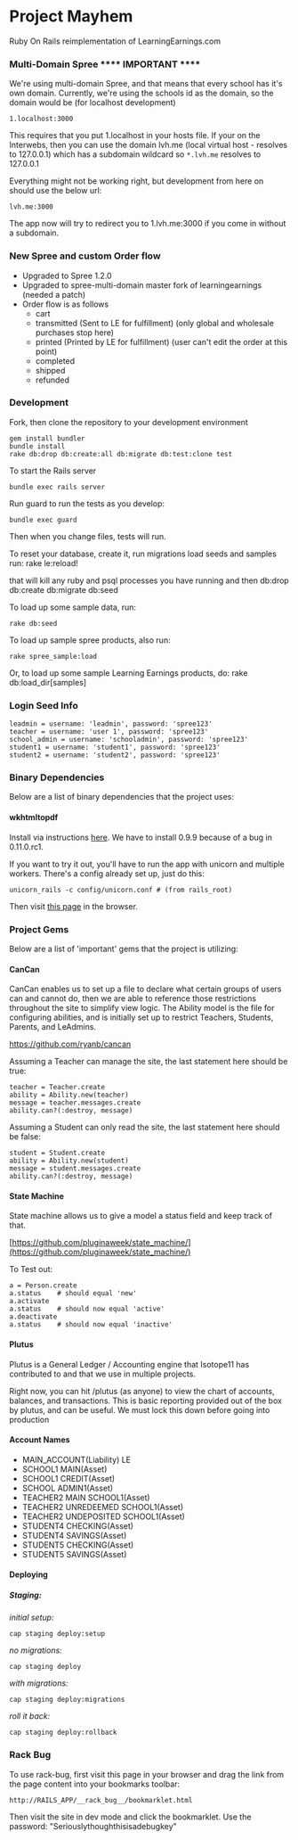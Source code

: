 Project Mayhem
=====

Ruby On Rails reimplementation of LearningEarnings.com

### Multi-Domain Spree **** IMPORTANT ****

We're using multi-domain Spree, and that means that every school has it's own domain.
Currently, we're using the schools id as the domain, so the domain would be (for localhost development)

    1.localhost:3000

This requires that you put 1.localhost in your hosts file.   If your on the Interwebs, then you can use
the domain lvh.me (local virtual host - resolves to 127.0.0.1) which has a subdomain wildcard so `*.lvh.me`
resolves to 127.0.0.1

Everything might not be working right, but development from here on should use the below url:

    lvh.me:3000

The app now will try to redirect you to 1.lvh.me:3000 if you come in without a subdomain.

### New Spree and custom Order flow
 * Upgraded to Spree 1.2.0
 * Upgraded to spree-multi-domain master fork of learningearnings (needed a patch)
 * Order flow is as follows
   * cart
   * transmitted (Sent to LE for fulfillment)  (only global and wholesale purchases stop here)
   * printed (Printed by LE for fulfillment) (user can't edit the order at this point)
   * completed
   * shipped
   * refunded


### Development
Fork, then clone the repository to your development environment

    gem install bundler
    bundle install
    rake db:drop db:create:all db:migrate db:test:clone test

To start the Rails server

    bundle exec rails server

Run guard to run the tests as you develop:

    bundle exec guard

Then when you change files, tests will run.

To reset your database, create it, run migrations load seeds and samples run:
    rake le:reload!

that will kill any ruby and psql processes you have running and then db:drop db:create db:migrate db:seed

To load up some sample data, run:

    rake db:seed

To load up sample spree products, also run:

    rake spree_sample:load

Or, to load up some sample Learning Earnings products, do:
    rake db:load_dir[samples]

### Login Seed Info
    leadmin = username: 'leadmin', password: 'spree123'
    teacher = username: 'user 1', password: 'spree123'
    school_admin = username: 'schooladmin', password: 'spree123'
    student1 = username: 'student1', password: 'spree123'
    student2 = username: 'student2', password: 'spree123'

### Binary Dependencies
Below are a list of binary dependencies that the project uses:

#### wkhtmltopdf
Install via instructions [here](https://github.com/pdfkit/pdfkit/wiki/Installing-WKHTMLTOPDF).  We have to install 0.9.9 because of a bug in 0.11.0.rc1.

If you want to try it out, you'll have to run the app with unicorn and multiple workers.  There's a config already set up, just do this:

    unicorn_rails -c config/unicorn.conf # (from rails_root)

Then visit [this page](http://localhost:8080/pages/pdf.pdf) in the browser.


### Project Gems
Below are a list of 'important' gems that the project is utilizing:

#### CanCan
CanCan enables us to set up a file to declare what certain groups of users can and cannot do, then we are able to reference those restrictions throughout the site to simplify view logic. The Ability model is the file for configuring abilities, and is initially set up to restrict Teachers, Students, Parents, and LeAdmins.

https://github.com/ryanb/cancan

Assuming a Teacher can manage the site, the last statement here should be true:

    teacher = Teacher.create
    ability = Ability.new(teacher)
    message = teacher.messages.create
    ability.can?(:destroy, message)

Assuming a Student can only read the site, the last statement here should be false:

    student = Student.create
    ability = Ability.new(student)
    message = student.messages.create
    ability.can?(:destroy, message)

#### State Machine
State machine allows us to give a model a status field and keep track of that.

[https://github.com/pluginaweek/state_machine/](https://github.com/pluginaweek/state_machine/)

To Test out:

    a = Person.create
    a.status    # should equal 'new'
    a.activate 
    a.status    # should now equal 'active'
    a.deactivate 
    a.status    # should now equal 'inactive'

#### Plutus
Plutus is a General Ledger / Accounting engine that Isotope11 has contributed to and that we use in multiple projects.

Right now, you can hit /plutus (as anyone) to view the chart of accounts, balances, and transactions.  This is basic reporting provided out of the box by plutus, and can be useful.  We must lock this down before going into production

#### Account Names
* MAIN\_ACCOUNT(Liability)
  LE
* SCHOOL1 MAIN(Asset)
* SCHOOL1 CREDIT(Asset)
* SCHOOL ADMIN1(Asset)
* TEACHER2 MAIN SCHOOL1(Asset)
* TEACHER2 UNREDEEMED SCHOOL1(Asset)
* TEACHER2 UNDEPOSITED SCHOOL1(Asset)
* STUDENT4 CHECKING(Asset)
* STUDENT4 SAVINGS(Asset)
* STUDENT5 CHECKING(Asset)
* STUDENT5 SAVINGS(Asset)

#### Deploying

##### Staging:

_initial setup:_

    cap staging deploy:setup

_no migrations:_

    cap staging deploy

_with migrations:_

    cap staging deploy:migrations

_roll it back:_

    cap staging deploy:rollback

### Rack Bug
To use rack-bug, first visit this page in your browser and drag the link from
the page content into your bookmarks toolbar:

    http://RAILS_APP/__rack_bug__/bookmarklet.html

Then visit the site in dev mode and click the bookmarklet.  Use the password: "Seriouslythoughthisisadebugkey"
